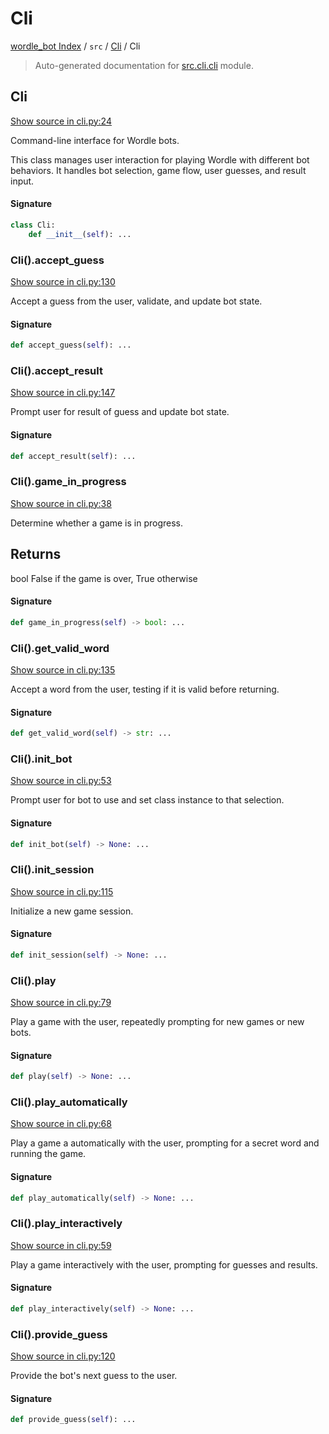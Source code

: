 # Cli

[wordle_bot Index](../../README.md#wordle_bot-index) / `src` / [Cli](./index.md#cli) / Cli

> Auto-generated documentation for [src.cli.cli](https://github.com/HyPerNT/wordle_bot/blob/main/src/cli/cli.py) module.

## Cli

[Show source in cli.py:24](https://github.com/HyPerNT/wordle_bot/blob/main/src/cli/cli.py#L24)

Command-line interface for Wordle bots.

This class manages user interaction for playing Wordle with different bot behaviors.
It handles bot selection, game flow, user guesses, and result input.

#### Signature

```python
class Cli:
    def __init__(self): ...
```

### Cli().accept_guess

[Show source in cli.py:130](https://github.com/HyPerNT/wordle_bot/blob/main/src/cli/cli.py#L130)

Accept a guess from the user, validate, and update bot state.

#### Signature

```python
def accept_guess(self): ...
```

### Cli().accept_result

[Show source in cli.py:147](https://github.com/HyPerNT/wordle_bot/blob/main/src/cli/cli.py#L147)

Prompt user for result of guess and update bot state.

#### Signature

```python
def accept_result(self): ...
```

### Cli().game_in_progress

[Show source in cli.py:38](https://github.com/HyPerNT/wordle_bot/blob/main/src/cli/cli.py#L38)

Determine whether a game is in progress.

Returns
-------
bool
    False if the game is over, True otherwise

#### Signature

```python
def game_in_progress(self) -> bool: ...
```

### Cli().get_valid_word

[Show source in cli.py:135](https://github.com/HyPerNT/wordle_bot/blob/main/src/cli/cli.py#L135)

Accept a word from the user, testing if it is valid before returning.

#### Signature

```python
def get_valid_word(self) -> str: ...
```

### Cli().init_bot

[Show source in cli.py:53](https://github.com/HyPerNT/wordle_bot/blob/main/src/cli/cli.py#L53)

Prompt user for bot to use and set class instance to that selection.

#### Signature

```python
def init_bot(self) -> None: ...
```

### Cli().init_session

[Show source in cli.py:115](https://github.com/HyPerNT/wordle_bot/blob/main/src/cli/cli.py#L115)

Initialize a new game session.

#### Signature

```python
def init_session(self) -> None: ...
```

### Cli().play

[Show source in cli.py:79](https://github.com/HyPerNT/wordle_bot/blob/main/src/cli/cli.py#L79)

Play a game with the user, repeatedly prompting for new games or new bots.

#### Signature

```python
def play(self) -> None: ...
```

### Cli().play_automatically

[Show source in cli.py:68](https://github.com/HyPerNT/wordle_bot/blob/main/src/cli/cli.py#L68)

Play a game a automatically with the user, prompting for a secret word and running the game.

#### Signature

```python
def play_automatically(self) -> None: ...
```

### Cli().play_interactively

[Show source in cli.py:59](https://github.com/HyPerNT/wordle_bot/blob/main/src/cli/cli.py#L59)

Play a game interactively with the user, prompting for guesses and results.

#### Signature

```python
def play_interactively(self) -> None: ...
```

### Cli().provide_guess

[Show source in cli.py:120](https://github.com/HyPerNT/wordle_bot/blob/main/src/cli/cli.py#L120)

Provide the bot's next guess to the user.

#### Signature

```python
def provide_guess(self): ...
```
